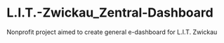 # L.I.T.-Zwickau_Zentral-Dashboard
Nonprofit project aimed to create general e-dashboard for L.I.T. Zwickau 
